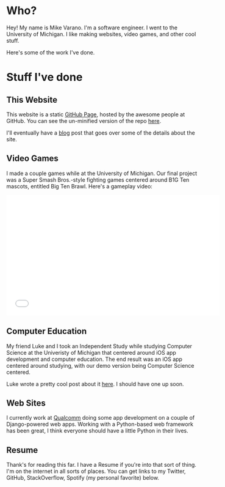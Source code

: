 
# Who?
Hey! My name is Mike Varano. I'm a software engineer. I went to the University of Michigan. I like making websites, video games, and other cool stuff. 

Here's some of the work I've done.

# Stuff I've done 

## This Website
This website is a static [GitHub Page](https://pages.github.com/), hosted by the awesome people at GitHub. You can see the un-minified version of the repo [here](https://github.com/migreva/migreva.github.io). 

I'll eventually have a [blog](http://migreva.com/#blog) post that goes over some of the details about the site.

## Video Games
I made a couple games while at the University of Michigan. Our final project was a Super Smash Bros.-style fighting games centered around B1G Ten mascots, entitled Big Ten Brawl. Here's a gameplay video:

<div class='youtube'><iframe width="560" height="315" src="//www.youtube.com/embed/o7bITmrhDB4" frameborder="0" allowfullscreen></iframe></div>

## Computer Education
My friend Luke and I took an Independent Study while studying Computer Science at the Univeristy of Michigan that centered around iOS app development and computer education. The end result was an iOS app centered around studying, with our demo version being Computer Science centered. 

Luke wrote a pretty cool post about it [here](http://lukezilioli.com/blog/?id=19). I should have one up soon.

## Web Sites
I currently work at [Qualcomm](http://www.qualcomm.com/) doing some app development on a couple of Django-powered web apps. Working with a Python-based web framework has been great, I think everyone should have a little Python in their lives.

## Resume
Thank's for reading this far. I have a Resume <need link for resume> if you're into that sort of thing. I'm on the internet in all sorts of places. You can get links to my Twitter, GitHub, StackOverflow, Spotify (my personal favorite) below.